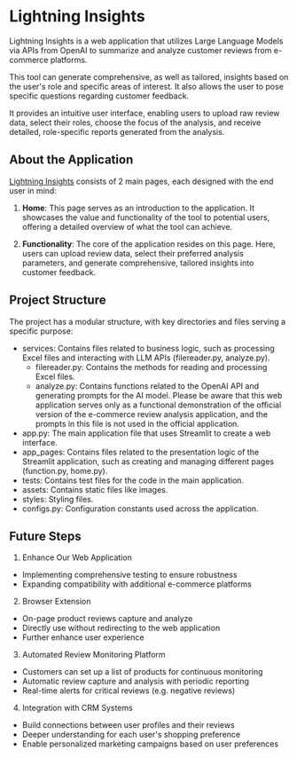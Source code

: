# Lightning Insights

Lightning Insights is a web application that utilizes Large Language Models via APIs from OpenAI to summarize and analyze customer reviews from e-commerce platforms. 

This tool can generate comprehensive, as well as tailored, insights based on the user's role and specific areas of interest. It also allows the user to pose specific questions regarding customer feedback. 

It provides an intuitive user interface, enabling users to upload raw review data, select their roles, choose the focus of the analysis, and receive detailed, role-specific reports generated from the analysis.

##  About the Application

[Lightning Insights](https://lightning-insights-bpmtrgvl6rigzde2xu8umo.streamlit.app/) consists of 2 main pages, each designed with the end user in mind:

1. **Home**: This page serves as an introduction to the application. It showcases the value and functionality of the tool to potential users, offering a detailed overview of what the tool can achieve.

2. **Functionality**: The core of the application resides on this page. Here, users can upload review data, select their preferred analysis parameters, and generate comprehensive, tailored insights into customer feedback.

## Project Structure

The project has a modular structure, with key directories and files serving a specific purpose:
- services: Contains files related to business logic, such as processing Excel files and interacting with LLM APIs (filereader.py, analyze.py).
  - filereader.py: Contains the methods for reading and processing Excel files.
  - analyze.py: Contains functions related to the OpenAI API and generating prompts for the AI model. Please be aware that this web application serves only as a functional demonstration of the official version of the e-commerce review analysis application, and the prompts in this file is not used in the official application.
- app.py: The main application file that uses Streamlit to create a web interface.
- app_pages: Contains files related to the presentation logic of the Streamlit application, such as creating and managing different pages (function.py, home.py).
- tests: Contains test files for the code in the main application.
- assets: Contains static files like images.
- styles: Styling files. 
- configs.py: Configuration constants used across the application.

## Future Steps
1. Enhance Our Web Application
 - Implementing comprehensive testing to ensure robustness
 - Expanding compatibility with additional e-commerce platforms
2. Browser Extension
 - On-page product reviews capture and analyze
 - Directly use without redirecting to the web application
 - Further enhance user experience
3. Automated Review Monitoring Platform
 - Customers can set up a list of products for continuous monitoring
 - Automatic review capture and analysis with periodic reporting 
 - Real-time alerts for critical reviews (e.g. negative reviews) 
4. Integration with CRM Systems
 - Build connections between user profiles and their reviews
 - Deeper understanding for each user's shopping preference
 - Enable personalized marketing campaigns based on user preferences
